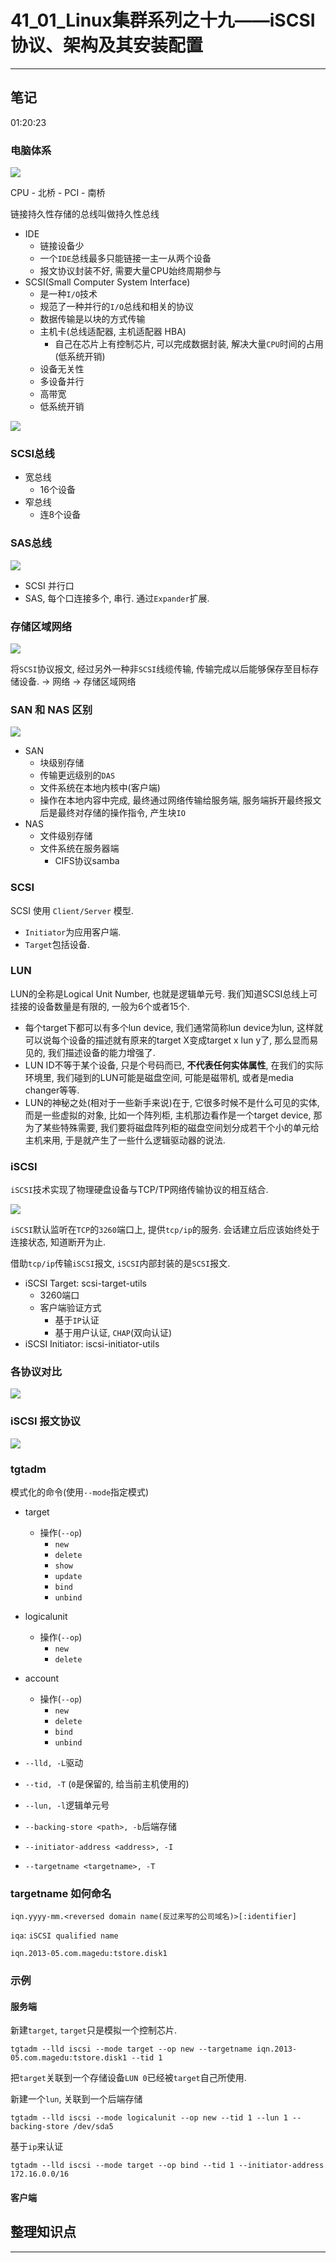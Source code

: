 # 41_01_Linux集群系列之十九——iSCSI协议、架构及其安装配置

---

## 笔记

01:20:23

### 电脑体系

![](./img/41_01_1.png)

CPU - 北桥 - PCI - 南桥 

链接持久性存储的总线叫做持久性总线

* IDE
	* 链接设备少
	* 一个`IDE`总线最多只能链接一主一从两个设备
	* 报文协议封装不好, 需要大量CPU始终周期参与
* SCSI(Small Computer System Interface)
	* 是一种`I/O`技术
	* 规范了一种并行的`I/O`总线和相关的协议 
	* 数据传输是以块的方式传输
	* 主机卡(总线适配器, 主机适配器 HBA)
		* 自己在芯片上有控制芯片, 可以完成数据封装, 解决大量`CPU`时间的占用(低系统开销)
	* 设备无关性
	* 多设备并行
	* 高带宽
	* 低系统开销
	
![](./img/41_01_2.png)

### SCSI总线

* 宽总线
	* 16个设备
* 窄总线
	* 连8个设备

### SAS总线

![](./img/41_01_3.png)

* SCSI 并行口
* SAS, 每个口连接多个, 串行. 通过`Expander`扩展.

### 存储区域网络

![](./img/41_01_4.png)

将`SCSI`协议报文, 经过另外一种非`SCSI`线缆传输, 传输完成以后能够保存至目标存储设备. -> 网络 -> 存储区域网络

### SAN 和 NAS 区别

![](./img/41_01_8.png)

* SAN
	* 块级别存储
	* 传输更远级别的`DAS`
	* 文件系统在本地内核中(客户端)
	* 操作在本地内容中完成, 最终通过网络传输给服务端, 服务端拆开最终报文后是最终对存储的操作指令, 产生块`IO`
* NAS
	* 文件级别存储
	* 文件系统在服务器端
		* CIFS协议samba

### SCSI 

SCSI 使用 `Client/Server` 模型.

* `Initiator`为应用客户端.
* `Target`包括设备.

### LUN

LUN的全称是Logical Unit Number, 也就是逻辑单元号. 我们知道SCSI总线上可挂接的设备数量是有限的, 一般为6个或者15个.

* 每个target下都可以有多个lun device, 我们通常简称lun device为lun, 这样就可以说每个设备的描述就有原来的target X变成target x lun y了, 那么显而易见的, 我们描述设备的能力增强了.
* LUN ID不等于某个设备, 只是个号码而已, **不代表任何实体属性**, 在我们的实际环境里, 我们碰到的LUN可能是磁盘空间, 可能是磁带机, 或者是media changer等等.
* LUN的神秘之处(相对于一些新手来说)在于, 它很多时候不是什么可见的实体, 而是一些虚拟的对象, 比如一个阵列柜, 主机那边看作是一个target device, 那为了某些特殊需要, 我们要将磁盘阵列柜的磁盘空间划分成若干个小的单元给主机来用, 于是就产生了一些什么逻辑驱动器的说法.

### iSCSI

`iSCSI`技术实现了物理硬盘设备与TCP/TP网络传输协议的相互结合.

![](./img/41_01_5.png)

`iSCSI`默认监听在`TCP`的`3260`端口上, 提供`tcp/ip`的服务. 会话建立后应该始终处于连接状态, 知道断开为止.

借助`tcp/ip`传输`iSCSI`报文, `iSCSI`内部封装的是`SCSI`报文.

* iSCSI Target: scsi-target-utils
	* 3260端口
	* 客户端验证方式
		* 基于`IP`认证
		* 基于用户认证, `CHAP`(双向认证)
* iSCSI Initiator: iscsi-initiator-utils

### 各协议对比

![](./img/41_01_6.png)

### iSCSI 报文协议

![](./img/41_01_7.png)

### tgtadm

模式化的命令(使用`--mode`指定模式)

* target
	* 操作(`--op`)
		* `new`
		* `delete`
		* `show`
		* `update`
		* `bind`
		* `unbind`
* logicalunit
	* 操作(`--op`)
		* `new`
		* `delete`
* account
	* 操作(`--op`)
		* `new`
		* `delete`
		* `bind`
		* `unbind`

* `--lld, -L`驱动
* `--tid, -T` (`0`是保留的, 给当前主机使用的)
* `--lun, -l`逻辑单元号
* `--backing-store <path>, -b`后端存储
* `--initiator-address <address>, -I`
* `--targetname <targetname>, -T`

### targetname 如何命名

`iqn.yyyy-mm.<reversed domain name(反过来写的公司域名)>[:identifier]`

`iqa`: `iSCSI qualified name`

```
iqn.2013-05.com.magedu:tstore.disk1
```

### 示例

#### 服务端

新建`target`, `target`只是模拟一个控制芯片.

```
tgtadm --lld iscsi --mode target --op new --targetname iqn.2013-05.com.magedu:tstore.disk1 --tid 1
```

把`target`关联到一个存储设备`LUN 0`已经被`target`自己所使用.

新建一个`lun`, 关联到一个后端存储

```
tgtadm --lld iscsi --mode logicalunit --op new --tid 1 --lun 1 --backing-store /dev/sda5
```

基于`ip`来认证

```
tgtadm --lld iscsi --mode target --op bind --tid 1 --initiator-address 172.16.0.0/16
```

#### 客户端

## 整理知识点

---